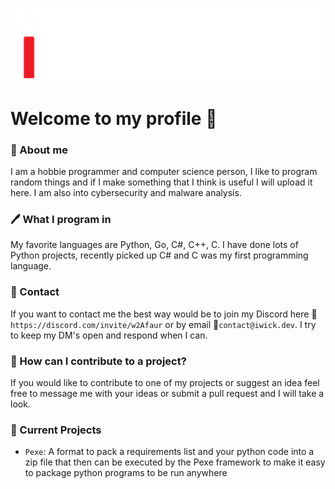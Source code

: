 ![LogoBanner](https://raw.githubusercontent.com/IWickGames/IWickGames/main/IWickBanner.svg)
# Welcome to my profile 👋

### 📣 About me
I am a hobbie programmer and computer science person, I like to program random things and if I make something that I think is useful I will upload it here. I am also into cybersecurity and malware analysis.

### 🖊 What I program in
My favorite languages are Python, Go, C#, C++, C. I have done lots of Python projects, recently picked up C# and C was my first programming language.

### 📩 Contact
If you want to contact me the best way would be to join my Discord here 💬`https://discord.com/invite/w2Afaur` or by email 📨`contact@iwick.dev`. I try to keep my DM's open and respond when I can.

### 📌 How can I contribute to a project?
If you would like to contribute to one of my projects or suggest an idea feel free to message me with your ideas or submit a pull request and I will take a look.

### 📃 Current Projects
- `Pexe`: A format to pack a requirements list and your python code into a zip file that then can be executed by the Pexe framework to make it easy to package python programs to be run anywhere
